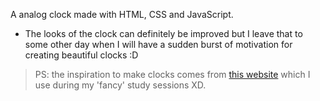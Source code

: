 A analog clock made with HTML, CSS and JavaScript.
- The looks of the clock can definitely be improved but I leave that to some other day when I will have a sudden burst of motivation for creating beautiful clocks :D


> PS: the inspiration to make clocks comes from [this website](https://www.relaxingclock.com/) which I use during my 'fancy' study sessions XD.
